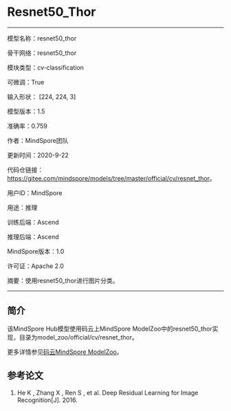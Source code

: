 # Resnet50_Thor

---

模型名称：resnet50_thor

骨干网络：resnet50_thor

模块类型：cv-classification

可微调：True

输入形状： [224, 224, 3]

模型版本：1.5

准确率：0.759

作者：MindSpore团队

更新时间：2020-9-22

代码仓链接：<https://gitee.com/mindspore/models/tree/master/official/cv/resnet_thor>。

用户ID：MindSpore

用途：推理

训练后端：Ascend

推理后端：Ascend

MindSpore版本：1.0

许可证：Apache 2.0

摘要：使用resnet50_thor进行图片分类。

---

## 简介

该MindSpore Hub模型使用码云上MindSpore ModelZoo中的resnet50_thor实现，目录为model_zoo/official/cv/resnet_thor。

更多详情参见[码云MindSpore ModelZoo](https://gitee.com/mindspore/models/blob/master/official/cv/resnet_thor/README.md)。

## 参考论文

1. He K , Zhang X , Ren S , et al. Deep Residual Learning for Image Recognition[J]. 2016.
